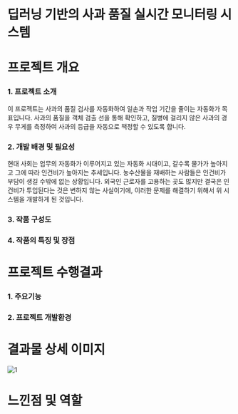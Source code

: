 # 딥러닝 기반의 사과 품질 실시간 모니터링 시스템

# 프로젝트 개요

### 1. 프로젝트 소개
이 프로젝트는 사과의 품질 검사를 자동화하여 일손과 작업 기간을 줄이는 자동화가 목표입니다. 사과의 품질을 객체 검출 선을 통해 확인하고, 질병에 걸리지 않은 사과의 경우 무게를 측정하여 사과의 등급을 자동으로 책정할 수 있도록 합니다.
### 2. 개발 배경 및 필요성
현대 사회는 업무의 자동화가 이루어지고 있는 자동화 시대이고, 갈수록 물가가 높아지고 그에 따라 인건비가 높아지는 추세입니다. 농수산물을 재배하는 사람들은 인건비가 부담이 생길 수밖에 없는 상황입니다. 외국인 근로자를 고용하는 곳도 많지만 결국은 인건비가 투입된다는 것은 변하지 않는 사실이기에, 이러한 문제를 해결하기 위해서 위 시스템을 개발하게 된 것입니다.
### 3. 작품 구성도
### 4. 작품의 특징 및 장점

# 프로젝트 수행결과

### 1. 주요기능
### 2. 프로젝트 개발환경

# 결과물 상세 이미지

![1](https://github.com/user-attachments/assets/f846595a-461a-4aa4-be3d-36aeb7eaa9b2)

# 느낀점 및 역할


